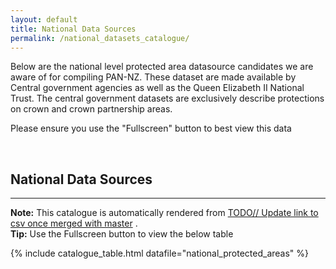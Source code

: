 ```yaml
---
layout: default
title: National Data Sources
permalink: /national_datasets_catalogue/
---
```



Below are the national level protected area datasource candidates we are aware of for compiling PAN-NZ. These dataset are 
made available by Central government agencies as well as the Queen Elizabeth II National Trust. The 
central government datasets are exclusively describe protections on crown and crown partnership areas. 

Please ensure you use the "Fullscreen" button to best view this data 



<br>

## National Data Sources
---

<div class="tip-box">
  <strong>Note:</strong> This catalogue is automatically rendered from 
  <a href="_data/national_protected_areas.csv">TODO// Update link to csv once merged with master</a> .
</div>

<div class="tip-box">
  <strong>Tip:</strong> Use the Fullscreen button to view the below table
</div>

<!-- <div class="tip-box">
  <strong>Contributing:</strong> Please see 
  <a href="{{ site.baseurl }}/contributing/index.html">Contribute / Contact</a> 
  for information on contributing and how you can update this table.
</div>

<!-- <div class="tip-box">
  <strong>Contributing:</strong> Please see 
  <a href="{{ site.baseurl }}/contributing/index.html">Contribute / Contact</a> 
  for information on contributing and how you can update this table.
</div>


 -->

  {% include catalogue_table.html datafile="national_protected_areas" %}
